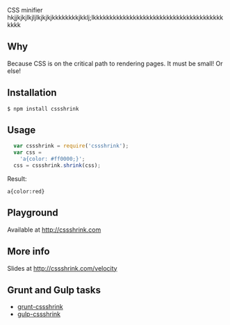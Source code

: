 CSS minifier
hkjjkjkjlkjljlkjkjkjkkkkkkkkjkklj;lkkkkkkkkkkkkkkkkkkkkkkkkkkkkkkkkkkkkkkkkkkk
## Why

Because CSS is on the critical path to rendering pages. It must be small! Or else!

## Installation

    $ npm install cssshrink

## Usage

```js
  var cssshrink = require('cssshrink');
  var css =
    'a{color: #ff0000;}';
  css = cssshrink.shrink(css);
```

Result:

    a{color:red}

## Playground

Available at http://cssshrink.com

## More info

Slides at http://cssshrink.com/velocity

## Grunt and Gulp tasks

* [grunt-cssshrink](https://github.com/JohnCashmore/grunt-cssshrink) 
* [gulp-cssshrink](https://www.npmjs.org/package/gulp-cssshrink)
